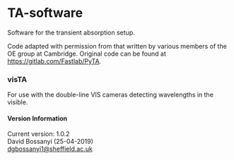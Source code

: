 # TA-software
Software for the transient absorption setup.

Code adapted with permission from that written by various members of the OE group at Cambridge.
Original code can be found at https://gitlab.com/Fastlab/PyTA.

### visTA
For use with the double-line VIS cameras detecting wavelengths in the visible.

#### Version Information
Current version: 1.0.2  
David Bossanyi (25-04-2019)  
<dgbossanyi1@sheffield.ac.uk>
